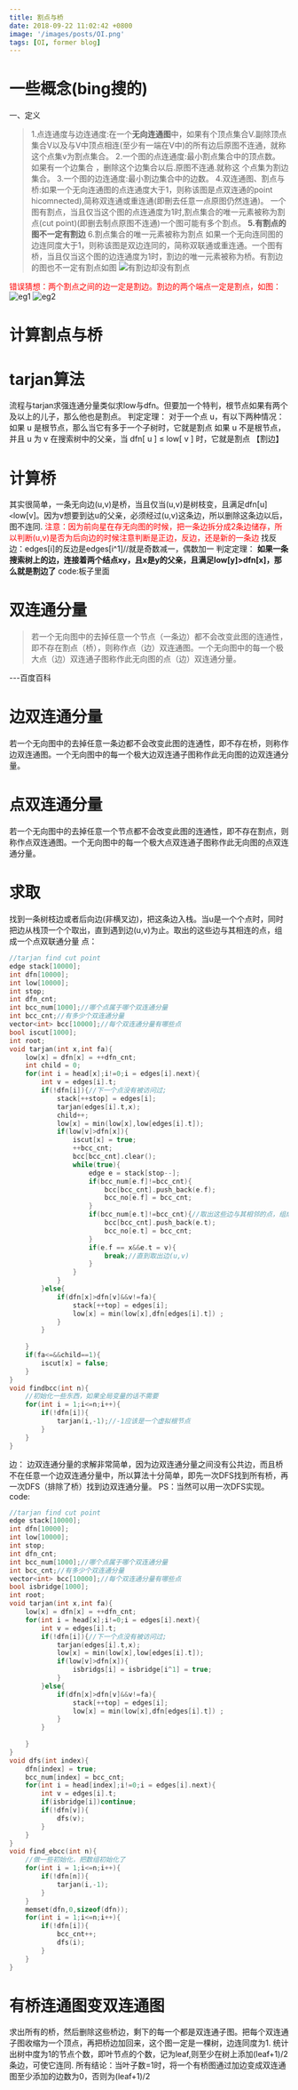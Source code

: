 ```yaml
---
title: 割点与桥
date: 2018-09-22 11:02:42 +0800
image: '/images/posts/OI.png'
tags: [OI, former blog]
---
```


# 一些概念(bing搜的)
一、定义
>1.点连通度与边连通度:在一个**无向连通图**中，如果有个顶点集合V.副除顶点集合V以及与V中顶点相连(至少有一端在V中)的所有边后原图不连通，就称这个点集v为割点集合。
2.一个图的点连通度:最小割点集合中的顶点数。
如果有一个边集合 ，删除这个边集合以后.原图不连通.就称这 个点集为割边集合。
3.一个图的边连通度:最小割边集合中的边数。
4.双连通图、割点与桥:如果一个无向连通图的点连通度大于1，则称该图是点双连通的point hicomnected),简称双连通或重连通(即刪去任意一点原图仍然连通)。 一个图有割点，当且仅当这个图的点连通度为1时,割点集合的唯一元素被称为割点(cut point)(即删去制点原图不连通)一个图可能有多个割点。
**5.有割点的图不一定有割边**
6.割点集合的唯一元素被称为割点
如果一个无向连同图的边连同度大于1，则称该图是双边连同的，简称双联通或重连通。一个图有桥，当且仅当这个图的边连通度为1时，割边的唯一元素被称为桥。有割边的图也不一定有割点如图
![有割边却没有割点](https://cdn.risingentropy.top/images/posts/bb62a76ab644145bb003edf.png)

<font color="red">错误猜想：两个割点之间的边一定是割边。割边的两个端点一定是割点，如图：
</font>
![eg1](https://cdn.risingentropy.top/images/posts/bb62a76ab644145bb003edf.png)   ![eg2](https://cdn.risingentropy.top/images/posts/bb62a76ab644145bb003edf.png)

# 计算割点与桥
#  tarjan算法
流程与tarjan求强连通分量类似求low与dfn。但要加一个特判，根节点如果有两个及以上的儿子，那么他也是割点。
判定定理：
对于一个点 u，有以下两种情况：
如果 u 是根节点，那么当它有多于一个子树时，它就是割点
如果 u 不是根节点，并且 u 为 v 在搜索树中的父亲，当 dfn[ u ] ≤ low[ v ] 时，它就是割点
【割边】 
#  计算桥
其实很简单，一条无向边(u,v)是桥，当且仅当(u,v)是树枝变，且满足dfn[u]`<`low[v]。因为v想要到达u的父亲，必须经过(u,v)这条边，所以删除这条边以后，图不连同.
<font color="red">注意：因为前向星在存无向图的时候，把一条边拆分成2条边储存，所以判断(u,v)是否为后向边的时候注意判断是正边，反边，还是新的一条边</font>
找反边：edges[i]的反边是edges[i^1]//就是奇数减一，偶数加一
判定定理：
**如果一条搜索树上的边，连接着两个结点xy，且x是y的父亲，且满足low[y]>dfn[x]，那么就是割边了**
code:板子里面

# 双连通分量
>若一个无向图中的去掉任意一个节点（一条边）都不会改变此图的连通性，即不存在割点（桥），则称作点（边）双连通图。一个无向图中的每一个极大点（边）双连通子图称作此无向图的点（边）双连通分量。

---百度百科

#  边双连通分量
若一个无向图中的去掉任意一条边都不会改变此图的连通性，即不存在桥，则称作边双连通图。一个无向图中的每一个极大边双连通子图称作此无向图的边双连通分量。
#  点双连通分量
若一个无向图中的去掉任意一个节点都不会改变此图的连通性，即不存在割点，则称作点双连通图。一个无向图中的每一个极大点双连通子图称作此无向图的点双连通分量。

# 求取
找到一条树枝边或者后向边(非横叉边)，把这条边入栈。当u是一个个点时，同时把边从栈顶一个个取出，直到遇到边(u,v)为止。取出的这些边与其相连的点，组成一个点双联通分量
点：
```cpp
//tarjan find cut point
edge stack[10000];
int dfn[10000];
int low[10000];
int stop;
int dfn_cnt;
int bcc_num[1000];//哪个点属于哪个双连通分量 
int bcc_cnt;//有多少个双连通分量
vector<int> bcc[10000];//每个双连通分量有哪些点 
bool iscut[1000];
int root;
void tarjan(int x,int fa){
    low[x] = dfn[x] = ++dfn_cnt;
    int child = 0;
    for(int i = head[x];i!=0;i = edges[i].next){
    	int v = edges[i].t;
        if(!dfn[i]){//下一个点没有被访问过; 
        	stack[++stop] = edges[i];
            tarjan(edges[i].t,x);
            child++;
            low[x] = min(low[x],low[edges[i].t]);
            if(low[v]>dfn[x]){
            	iscut[x] = true;
            	++bcc_cnt;
            	bcc[bcc_cnt].clear();
            	while(true){
            		edge e = stack[stop--];
            		if(bcc_num[e.f]!=bcc_cnt){
            			bcc[bcc_cnt].push_back(e.f);
            			bcc_no[e.f] = bcc_cnt;
            		}
            		if(bcc_num[e.t]!=bcc_cnt){//取出这些边与其相邻的点，组成一个双连通分量 
            			bcc[bcc_cnt].push_back(e.t);
            			bcc_no[e.t] = bcc_cnt;
            		}
            		if(e.f == x&&e.t = v){
            			break;//直到取出边(u,v) 
            		}
            	}
            }
        }else{
        	if(dfn[x]>dfn[v]&&v!=fa){
        		stack[++top] = edges[i];
           		low[x] = min(low[x],dfn[edges[i].t]) ;
        	}
		}
		
    }
    if(fa<=&&child==1){
		iscut[x] = false; 
	}
}
void findbcc(int n){
	//初始化一些东西，如果全局变量的话不需要
	for(int i = 1;i<=n;i++){
		if(!dfn[i]){
			tarjan(i,-1);//-1应该是一个虚拟根节点 
		}
	} 
}
```
边：
边双连通分量的求解非常简单，因为边双连通分量之间没有公共边，而且桥不在任意一个边双连通分量中，所以算法十分简单，即先一次DFS找到所有桥，再一次DFS（排除了桥）找到边双连通分量。 
PS：当然可以用一次DFS实现。 
code:
```cpp
//tarjan find cut point
edge stack[10000];
int dfn[10000];
int low[10000];
int stop;
int dfn_cnt;
int bcc_num[1000];//哪个点属于哪个双连通分量 
int bcc_cnt;//有多少个双连通分量
vector<int> bcc[10000];//每个双连通分量有哪些点 
bool isbridge[1000];
int root;
void tarjan(int x,int fa){
    low[x] = dfn[x] = ++dfn_cnt;
    for(int i = head[x];i!=0;i = edges[i].next){
    	int v = edges[i].t;
        if(!dfn[i]){//下一个点没有被访问过; 
            tarjan(edges[i].t,x);
            low[x] = min(low[x],low[edges[i].t]);
            if(low[v]>dfn[x]){
            	isbridgs[i] = isbridge[i^1] = true;
            }
        }else{
        	if(dfn[x]>dfn[v]&&v!=fa){
        		stack[++top] = edges[i];
           		low[x] = min(low[x],dfn[edges[i].t]) ;
        	}
		}
		
    }
}
void dfs(int index){
	dfn[index] = true;
	bcc_num[index] = bcc_cnt;
	for(int i = head[index];i!=0;i = edges[i].next){
		int v = edges[i].t;
		if(isbridge[i])continue;
		if(!dfn[v]){
			dfs(v);
		}
	}
}
void find_ebcc(int n){
	//做一些初始化，把数组初始化了 
	for(int i = 1;i<=n;i++){
		if(!dfn[n]){
			tarjan(i,-1);
		}
	}
	memset(dfn,0,sizeof(dfn));
	for(int i = 1;i<=n;i++){
		if(!dfn[i]){
			bcc_cnt++;
			dfs(i);
		}
	} 
}
```
# 有桥连通图变双连通图
求出所有的桥，然后删除这些桥边，剩下的每一个都是双连通子图。把每个双连通子图收缩为一个顶点，再把桥边加回来，这个图一定是一棵树，边连同度为1.
统计出树中度为1的节点个数，即叶节点的个数，记为leaf,则至少在树上添加(leaf+1)/2条边，可使它连同.
所有结论：当叶子数=1时，将一个有桥图通过加边变成双连通图至少添加的边数为0，否则为(leaf+1)/2
